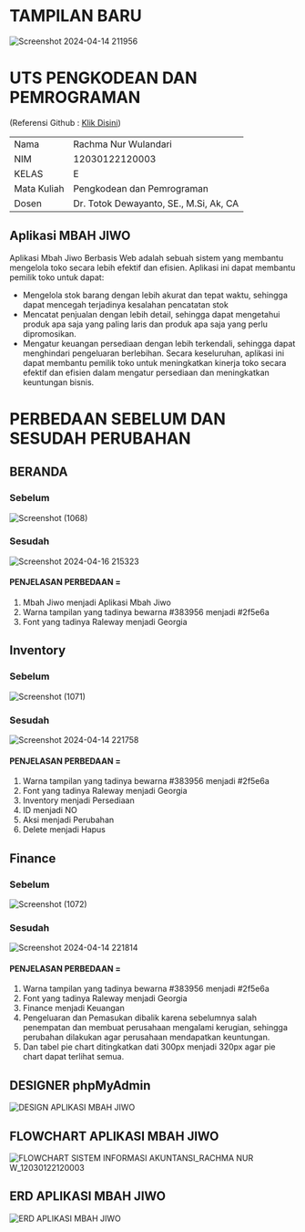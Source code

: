 # TAMPILAN BARU #
![Screenshot 2024-04-14 211956](https://github.com/rachmanurwulandari/PengkodeanDanPemrograman-SistemPersediaan/assets/152131726/e91c2488-d97d-41a1-a6e7-84ace73dc4b1)

# UTS PENGKODEAN DAN PEMROGRAMAN #
</teks>
<p>(Referensi Github : <a href="https://github.com/farisfaikar/mbah-jiwo.git">Klik Disini</a>)</p>

<table align="center">
  <tr><td>Nama</td><td>Rachma Nur Wulandari</td></tr> 
  <tr><td>NIM</td><td>12030122120003</td></tr>
  <tr><td>KELAS</td><td>E</td></tr>
  <tr><td>Mata Kuliah</td><td>Pengkodean dan Pemrograman</td></tr>
  <tr><td>Dosen</td><td>Dr. Totok Dewayanto, SE., M.Si, Ak, CA</td></tr>
</table>

## Aplikasi MBAH JIWO #
Aplikasi Mbah Jiwo Berbasis Web adalah sebuah sistem yang membantu mengelola toko secara lebih efektif dan efisien. Aplikasi ini dapat membantu pemilik toko untuk dapat:
- Mengelola stok barang dengan lebih akurat dan tepat waktu, sehingga dapat mencegah terjadinya kesalahan pencatatan stok
- Mencatat penjualan dengan lebih detail, sehingga dapat mengetahui produk apa saja yang paling laris dan produk apa saja yang perlu dipromosikan.
- Mengatur keuangan persediaan dengan lebih terkendali, sehingga dapat menghindari pengeluaran berlebihan.
Secara keseluruhan, aplikasi ini dapat membantu pemilik toko untuk meningkatkan kinerja toko secara efektif dan efisien dalam mengatur persediaan dan meningkatkan keuntungan bisnis.

# PERBEDAAN SEBELUM DAN SESUDAH PERUBAHAN
## BERANDA
### Sebelum
![Screenshot (1068)](https://github.com/rachmanurwulandari/PengkodeanDanPemrograman-SistemPersediaan/assets/152131726/b035eb0b-c603-4b4a-aef4-86df8f30fed8)
### Sesudah
![Screenshot 2024-04-16 215323](https://github.com/rachmanurwulandari/PengkodeanDanPemrograman-SistemPersediaan/assets/152131726/a6e41cc3-55ee-40d9-9253-7fd95dd6f4c6)
#### PENJELASAN PERBEDAAN = 
1. Mbah Jiwo menjadi Aplikasi Mbah Jiwo
2. Warna tampilan yang tadinya bewarna #383956 menjadi #2f5e6a
3. Font yang tadinya Raleway menjadi Georgia
   
## Inventory
### Sebelum
![Screenshot (1071)](https://github.com/rachmanurwulandari/PengkodeanDanPemrograman-SistemPersediaan/assets/152131726/9d16dcf9-ebce-472b-ac31-238e18d5ff0c)
### Sesudah
![Screenshot 2024-04-14 221758](https://github.com/rachmanurwulandari/PengkodeanDanPemrograman-SistemPersediaan/assets/152131726/c772b72f-2a0a-42e5-b616-fe2126666809)
#### PENJELASAN PERBEDAAN = 
1. Warna tampilan yang tadinya bewarna #383956 menjadi #2f5e6a
2. Font yang tadinya Raleway menjadi Georgia
3. Inventory menjadi Persediaan
4. ID menjadi NO
5. Aksi menjadi Perubahan
6. Delete menjadi Hapus

## Finance
### Sebelum
![Screenshot (1072)](https://github.com/rachmanurwulandari/PengkodeanDanPemrograman-SistemPersediaan/assets/152131726/e4133b18-0554-48da-a4e4-beb40d6a65f5)
### Sesudah 
![Screenshot 2024-04-14 221814](https://github.com/rachmanurwulandari/PengkodeanDanPemrograman-SistemPersediaan/assets/152131726/863dbfa8-21e8-4383-8f19-a1e07bdb7eaf)
#### PENJELASAN PERBEDAAN = 
1. Warna tampilan yang tadinya bewarna #383956 menjadi #2f5e6a
2. Font yang tadinya Raleway menjadi Georgia
3. Finance menjadi Keuangan
4. Pengeluaran dan Pemasukan dibalik karena sebelumnya salah penempatan dan membuat perusahaan mengalami kerugian, sehingga perubahan dilakukan agar perusahaan mendapatkan keuntungan.
5. Dan tabel pie chart ditingkatkan dati 300px menjadi 320px agar pie chart dapat terlihat semua.

## DESIGNER phpMyAdmin
![DESIGN APLIKASI MBAH JIWO](https://github.com/rachmanurwulandari/PengkodeanDanPemrograman-SistemPersediaan/assets/152131726/346dad1f-36e6-4883-bf60-3c09a11e1f41)

## FLOWCHART APLIKASI MBAH JIWO
![FLOWCHART SISTEM INFORMASI AKUNTANSI_RACHMA NUR W_12030122120003](https://github.com/rachmanurwulandari/PengkodeanDanPemrograman-SistemPersediaan/assets/152131726/a5e04e70-2956-4e43-b793-6669185dd4c3)

## ERD APLIKASI MBAH JIWO
![ERD APLIKASI MBAH JIWO](https://github.com/rachmanurwulandari/PengkodeanDanPemrograman-SistemPersediaan/assets/152131726/3b4667ac-2eb2-40b1-b8bd-a4f6eacad585)

